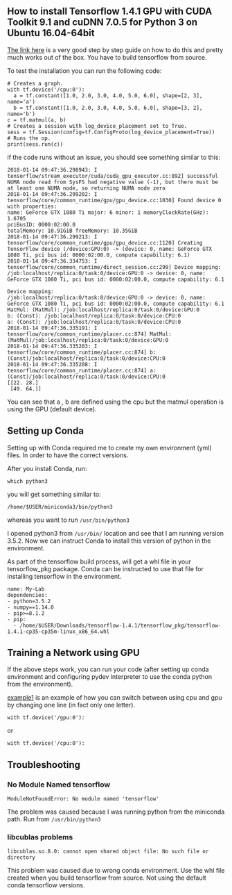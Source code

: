 ## How to install Tensorflow 1.4.1 GPU with CUDA Toolkit 9.1 and cuDNN 7.0.5 for Python 3 on Ubuntu 16.04-64bit 

[The link here](http://www.python36.com/install-tensorflow141-gpu/) is a very good step by step guide on how to do this and pretty much works out of the box. You have to build tensorflow from source.

To test the installation you can run the following code:

```
# Creates a graph.
with tf.device('/cpu:0'):
  a = tf.constant([1.0, 2.0, 3.0, 4.0, 5.0, 6.0], shape=[2, 3], name='a')
  b = tf.constant([1.0, 2.0, 3.0, 4.0, 5.0, 6.0], shape=[3, 2], name='b')
c = tf.matmul(a, b)
# Creates a session with log_device_placement set to True.
sess = tf.Session(config=tf.ConfigProto(log_device_placement=True))
# Runs the op.
print(sess.run(c))

```

if the code runs without an issue, you should see something similar to this:
```
2018-01-14 09:47:36.298943: I tensorflow/stream_executor/cuda/cuda_gpu_executor.cc:892] successful NUMA node read from SysFS had negative value (-1), but there must be at least one NUMA node, so returning NUMA node zero
2018-01-14 09:47:36.299202: I tensorflow/core/common_runtime/gpu/gpu_device.cc:1030] Found device 0 with properties: 
name: GeForce GTX 1080 Ti major: 6 minor: 1 memoryClockRate(GHz): 1.6705
pciBusID: 0000:02:00.0
totalMemory: 10.91GiB freeMemory: 10.35GiB
2018-01-14 09:47:36.299213: I tensorflow/core/common_runtime/gpu/gpu_device.cc:1120] Creating TensorFlow device (/device:GPU:0) -> (device: 0, name: GeForce GTX 1080 Ti, pci bus id: 0000:02:00.0, compute capability: 6.1)
2018-01-14 09:47:36.334753: I tensorflow/core/common_runtime/direct_session.cc:299] Device mapping:
/job:localhost/replica:0/task:0/device:GPU:0 -> device: 0, name: GeForce GTX 1080 Ti, pci bus id: 0000:02:00.0, compute capability: 6.1

Device mapping:
/job:localhost/replica:0/task:0/device:GPU:0 -> device: 0, name: GeForce GTX 1080 Ti, pci bus id: 0000:02:00.0, compute capability: 6.1
MatMul: (MatMul): /job:localhost/replica:0/task:0/device:GPU:0
b: (Const): /job:localhost/replica:0/task:0/device:CPU:0
a: (Const): /job:localhost/replica:0/task:0/device:CPU:0
2018-01-14 09:47:36.335191: I tensorflow/core/common_runtime/placer.cc:874] MatMul: (MatMul)/job:localhost/replica:0/task:0/device:GPU:0
2018-01-14 09:47:36.335203: I tensorflow/core/common_runtime/placer.cc:874] b: (Const)/job:localhost/replica:0/task:0/device:CPU:0
2018-01-14 09:47:36.335208: I tensorflow/core/common_runtime/placer.cc:874] a: (Const)/job:localhost/replica:0/task:0/device:CPU:0
[[22. 28.]
 [49. 64.]]

```

You can see that a , b are defined using the cpu but the matmul operation is using the GPU (default device).

## Setting up Conda
Setting up with Conda required me to create my own environment (yml) files. In order to have the correct versions.

After you install Conda, run:

```which python3```

you will get something similar to:

```/home/$USER/miniconda3/bin/python3```

whereas you want to run
```/usr/bin/python3```

I opened python3 from ```/usr/bin/``` location and see that I am running version 3.5.2. Now we can instruct Conda to install this version of python in the environment.

As part of the tensorflow build process, will get a whl file in your tensorflow_pkg package. Conda can be instructed to use that file for installing tensorflow in the environment.

```
name: My-Lab
dependencies:
- python=3.5.2
- numpy==1.14.0
- pip>=8.1.2
- pip:
  - /home/$USER/Downloads/tensorflow-1.4.1/tensorflow_pkg/tensorflow-1.4.1-cp35-cp35m-linux_x86_64.whl
```
## Training a Network using GPU
If the above steps work, you can run your code (after setting up conda environment and configuring pydev interpreter to use the conda python from the environment).

[example1](example1.py) is an example of how you can switch between using cpu and gpu by changing one line (in fact only one letter).

```with tf.device('/gpu:0'):```

or

```with tf.device('/cpu:0'):```



## Troubleshooting
### No Module Named tensorflow

```ModuleNotFoundError: No module named 'tensorflow'```

The problem was caused because I was running python from the miniconda path. Run from ```/usr/bin/python3```

### libcublas problems
```
libcublas.so.8.0: cannot open shared object file: No such file or directory
```

This problem was caused due to wrong conda environment. Use the whl file created when you build tensorflow from source. Not using the default conda tensorflow versions.

